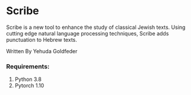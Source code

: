 # Scribe

Scribe is a new tool to enhance the study of classical Jewish texts. Using cutting edge natural language processing techniques, Scribe adds punctuation to Hebrew texts.

Written By Yehuda Goldfeder

### Requirements:

1. Python 3.8 
2. Pytorch 1.10 